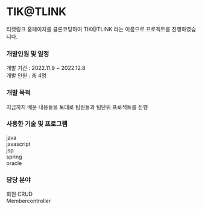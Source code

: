 TIK@TLINK
========

티켓링크 홈페이지를 클론코딩하여 TIK@TLINK 라는 이름으로 프로젝트를 진행하였습니다.

### 개발인원 및 일정<br>
개발 기간 : 2022.11.9 ~ 2022.12.8<br>
개발 인원 : 총 4명<br>

### 개발 목적

지금까지 배운 내용들을 토대로 팀원들과 팀단위 프로젝트를 진행

### 사용한 기술 및 프로그램

java<br> javascript<br> jsp<br> spring<br> oracle

### 담당 분야
회원 CRUD<br>
Membercontroller

